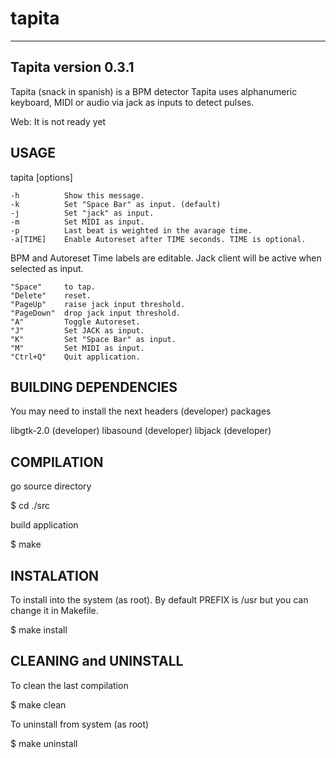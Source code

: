 # tapita
----------------------------------------------------------------------
Tapita version 0.3.1
----------------------------------------------------------------------
Tapita (snack in spanish) is a BPM detector
Tapita uses alphanumeric keyboard, MIDI or audio via jack as inputs
to detect pulses.

Web: It is not ready yet

USAGE
------------------------------------------------------------------------
tapita [options]
  
    -h          Show this message.
    -k          Set "Space Bar" as input. (default)
    -j          Set "jack" as input.
    -m          Set MIDI as input.
    -p          Last beat is weighted in the avarage time.
    -a[TIME]    Enable Autoreset after TIME seconds. TIME is optional.

  BPM and Autoreset Time labels are editable.
  Jack client will be active when selected as input.

    "Space"     to tap.
    "Delete"    reset.
    "PageUp"    raise jack input threshold.
    "PageDown"  drop jack input threshold.
    "A"         Toggle Autoreset.
    "J"         Set JACK as input.
    "K"         Set "Space Bar" as input.
    "M"         Set MIDI as input.
    "Ctrl+Q"    Quit application.


BUILDING DEPENDENCIES
------------------------------------------------------------------------
You may need to install the next headers (developer) packages

libgtk-2.0 (developer)
libasound (developer)
libjack (developer)


COMPILATION
------------------------------------------------------------------------
go source directory

$ cd ./src

build application

$ make


INSTALATION
------------------------------------------------------------------------
To install into the system (as root).
By default PREFIX is /usr but you can change it in Makefile.

$ make install


CLEANING and UNINSTALL
------------------------------------------------------------------------
To clean the last compilation

$ make clean

To uninstall from system (as root)

$ make uninstall




